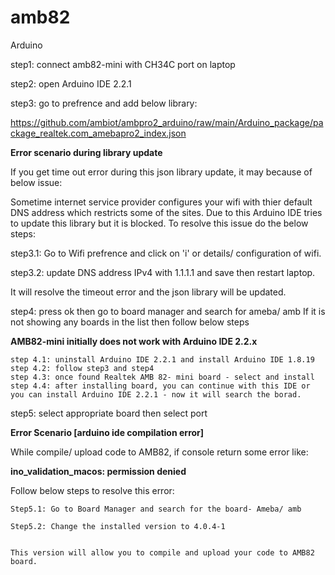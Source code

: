 # amb82
Arduino

step1: connect amb82-mini with CH34C port on laptop

step2: open Arduino IDE 2.2.1

step3: go to prefrence and add below library:

  https://github.com/ambiot/ambpro2_arduino/raw/main/Arduino_package/package_realtek.com_amebapro2_index.json

  **Error scenario during library update**

  If you get time out error during this json library update, it may because of below issue:

  Sometime internet service provider configures your wifi with thier default DNS address which restricts some of the sites. Due to this Arduino IDE tries to update this library but it is blocked. To resolve this issue do the below steps:

  step3.1: Go to Wifi prefrence and click on 'i' or details/ configuration of wifi.
  
  step3.2: update DNS address IPv4 with 1.1.1.1 and save then restart laptop.

  It will resolve the timeout error and the json library will be updated.
  

step4: press ok then go to board manager and search for ameba/ amb 
  If it is not showing any boards in the list then follow below steps

  **AMB82-mini initially does not work with Arduino IDE 2.2.x**

    step 4.1: uninstall Arduino IDE 2.2.1 and install Arduino IDE 1.8.19
    step 4.2: follow step3 and step4
    step 4.3: once found Realtek AMB 82- mini board - select and install
    step 4.4: after installing board, you can continue with this IDE or you can install Arduino IDE 2.2.1 - now it will search the borad.

step5: select appropriate board then select port

**Error Scenario [arduino ide compilation error]**
  
  While compile/ upload code to AMB82, if console return some error like: 
    
  **ino_validation_macos: permission denied**

  Follow below steps to resolve this error:
  
    Step5.1: Go to Board Manager and search for the board- Ameba/ amb
    
    Step5.2: Change the installed version to 4.0.4-1

    
    This version will allow you to compile and upload your code to AMB82 board.

    

